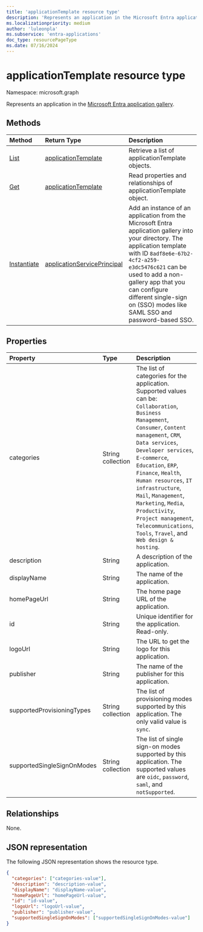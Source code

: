 ```yaml
---
title: 'applicationTemplate resource type'
description: 'Represents an application in the Microsoft Entra application gallery'
ms.localizationpriority: medium
author: 'luleonpla'
ms.subservice: 'entra-applications'
doc_type: resourcePageType
ms.date: 07/16/2024
---
```


# applicationTemplate resource type

Namespace: microsoft.graph

Represents an application in the [Microsoft Entra application gallery](/azure/active-directory/saas-apps/tutorial-list).

## Methods

| Method                                                                       | Return Type                                                   | Description                                                                                  |
| :--------------------------------------------------------------------------- | :------------------------------------------------------------ | :------------------------------------------------------------------------------------------- |
| [List](../api/applicationtemplate-list.md)               | [applicationTemplate](applicationtemplate.md)                 | Retrieve a list of applicationTemplate objects.                                              |
| [Get](../api/applicationtemplate-get.md)                 | [applicationTemplate](applicationtemplate.md)                 | Read properties and relationships of applicationTemplate object.                             |
| [Instantiate](../api/applicationtemplate-instantiate.md) | [applicationServicePrincipal](applicationserviceprincipal.md) |  Add an instance of an application from the Microsoft Entra application gallery into your directory. The application template with ID `8adf8e6e-67b2-4cf2-a259-e3dc5476c621` can be used to add a non-gallery app that you can configure different single-sign on (SSO) modes like SAML SSO and password-based SSO.|

## Properties

| Property                   | Type              | Description                                                                                                                                                                                                                                                                                                                                                                                                                                     |
| :------------------------- | :---------------- | :---------------------------------------------------------------------------------------------------------------------------------------------------------------------------------------------------------------------------------------------------------------------------------------------------------------------------------------------------------------------------------------------------------------------------------------------- |
| categories                 | String collection | The list of categories for the application. Supported values can be: `Collaboration`, `Business Management`, `Consumer`, `Content management`, `CRM`, `Data services`, `Developer services`, `E-commerce`, `Education`, `ERP`, `Finance`, `Health`, `Human resources`, `IT infrastructure`, `Mail`, `Management`, `Marketing`, `Media`, `Productivity`, `Project management`, `Telecommunications`, `Tools`, `Travel`, and `Web design & hosting`. |
| description                | String            | A description of the application.                                                                                                                                                                                                                                                                                                                                                                                                               |
| displayName                | String            | The name of the application.                                                                                                                                                                                                                                                                                                                                                                                                                    |
| homePageUrl                | String            | The home page URL of the application.                                                                                                                                                                                                                                                                                                                                                                                                           |
| id                         | String            | Unique identifier for the application. Read-only.                                                                                                                                                                                                                                                                                                                                                                                               |
| logoUrl                    | String            | The URL to get the logo for this application.                                                                                                                                                                                                                                                                                                                                                                                                   |
| publisher                  | String            | The name of the publisher for this application.                                                                                                                                                                                                                                                                                                                                                                                                 |
| supportedProvisioningTypes | String collection | The list of provisioning modes supported by this application. The only valid value is `sync`.                                                                                                                                                                                                                                                                                                                                                   |
| supportedSingleSignOnModes | String collection | The list of single sign-on modes supported by this application. The supported values are `oidc`, `password`, `saml`, and `notSupported`.                                                                                                                                                                                                                                                                                                            |

## Relationships

None.

## JSON representation

The following JSON representation shows the resource type.

<!-- {
  "blockType": "resource",
  "optionalProperties": [

  ],
  "@odata.type": "microsoft.graph.applicationTemplate",
  "keyProperty": "id"
}-->

```json
{
  "categories": ["categories-value"],
  "description": "description-value",
  "displayName": "displayName-value",
  "homePageUrl": "homePageUrl-value",
  "id": "id-value",
  "logoUrl": "logoUrl-value",
  "publisher": "publisher-value",
  "supportedSingleSignOnModes": ["supportedSingleSignOnModes-value"]
}
```

<!-- uuid: 16cd6b66-4b1a-43a1-adaf-3a886856ed98
2019-02-04 14:57:30 UTC -->
<!-- {
  "type": "#page.annotation",
  "description": "applicationTemplate resource",
  "keywords": "",
  "section": "documentation",
  "tocPath": ""
}-->

